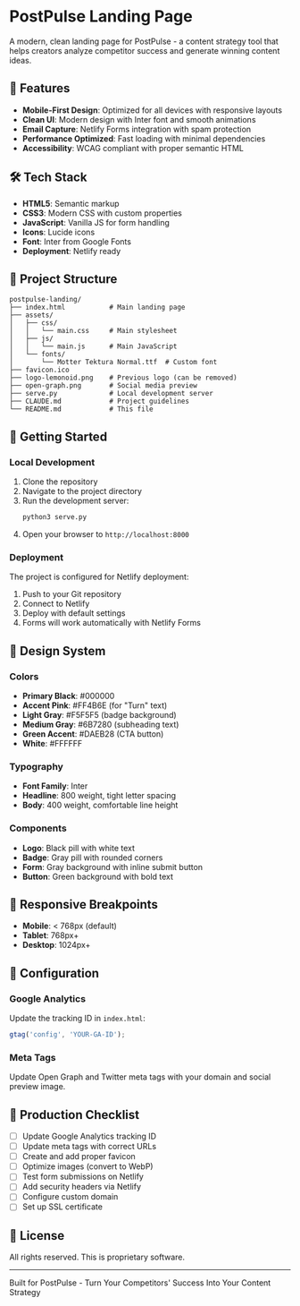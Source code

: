 # PostPulse Landing Page

A modern, clean landing page for PostPulse - a content strategy tool that helps creators analyze competitor success and generate winning content ideas.

## 🚀 Features

- **Mobile-First Design**: Optimized for all devices with responsive layouts
- **Clean UI**: Modern design with Inter font and smooth animations
- **Email Capture**: Netlify Forms integration with spam protection
- **Performance Optimized**: Fast loading with minimal dependencies
- **Accessibility**: WCAG compliant with proper semantic HTML

## 🛠️ Tech Stack

- **HTML5**: Semantic markup
- **CSS3**: Modern CSS with custom properties
- **JavaScript**: Vanilla JS for form handling
- **Icons**: Lucide icons
- **Font**: Inter from Google Fonts
- **Deployment**: Netlify ready

## 📁 Project Structure

```
postpulse-landing/
├── index.html           # Main landing page
├── assets/
│   ├── css/
│   │   └── main.css     # Main stylesheet
│   ├── js/
│   │   └── main.js      # Main JavaScript
│   └── fonts/
│       └── Motter Tektura Normal.ttf  # Custom font
├── favicon.ico
├── logo-lemonoid.png    # Previous logo (can be removed)
├── open-graph.png       # Social media preview
├── serve.py             # Local development server
├── CLAUDE.md            # Project guidelines
└── README.md            # This file
```

## 🚀 Getting Started

### Local Development

1. Clone the repository
2. Navigate to the project directory
3. Run the development server:
   ```bash
   python3 serve.py
   ```
4. Open your browser to `http://localhost:8000`

### Deployment

The project is configured for Netlify deployment:

1. Push to your Git repository
2. Connect to Netlify
3. Deploy with default settings
4. Forms will work automatically with Netlify Forms

## 🎨 Design System

### Colors
- **Primary Black**: #000000
- **Accent Pink**: #FF4B6E (for "Turn" text)
- **Light Gray**: #F5F5F5 (badge background)
- **Medium Gray**: #6B7280 (subheading text)
- **Green Accent**: #DAEB28 (CTA button)
- **White**: #FFFFFF

### Typography
- **Font Family**: Inter
- **Headline**: 800 weight, tight letter spacing
- **Body**: 400 weight, comfortable line height

### Components
- **Logo**: Black pill with white text
- **Badge**: Gray pill with rounded corners
- **Form**: Gray background with inline submit button
- **Button**: Green background with bold text

## 📱 Responsive Breakpoints

- **Mobile**: < 768px (default)
- **Tablet**: 768px+
- **Desktop**: 1024px+

## 🔧 Configuration

### Google Analytics
Update the tracking ID in `index.html`:
```javascript
gtag('config', 'YOUR-GA-ID');
```

### Meta Tags
Update Open Graph and Twitter meta tags with your domain and social preview image.

## 🚢 Production Checklist

- [ ] Update Google Analytics tracking ID
- [ ] Update meta tags with correct URLs
- [ ] Create and add proper favicon
- [ ] Optimize images (convert to WebP)
- [ ] Test form submissions on Netlify
- [ ] Add security headers via Netlify
- [ ] Configure custom domain
- [ ] Set up SSL certificate

## 📄 License

All rights reserved. This is proprietary software.

---

Built for PostPulse - Turn Your Competitors' Success Into Your Content Strategy